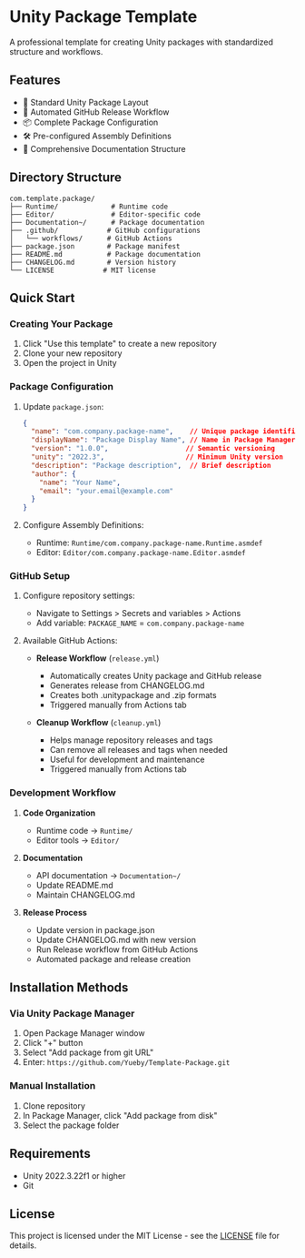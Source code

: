 # Unity Package Template

A professional template for creating Unity packages with standardized structure and workflows.

## Features

- 📁 Standard Unity Package Layout
- 🔄 Automated GitHub Release Workflow
- 📦 Complete Package Configuration
- 🛠 Pre-configured Assembly Definitions
- 📝 Comprehensive Documentation Structure

## Directory Structure

```
com.template.package/
├── Runtime/             # Runtime code
├── Editor/              # Editor-specific code
├── Documentation~/      # Package documentation
├── .github/            # GitHub configurations
│   └── workflows/      # GitHub Actions
├── package.json        # Package manifest
├── README.md           # Package documentation
├── CHANGELOG.md        # Version history
└── LICENSE            # MIT license
```

## Quick Start

### Creating Your Package

1. Click "Use this template" to create a new repository
2. Clone your new repository
3. Open the project in Unity

### Package Configuration

1. Update `package.json`:
   ```json
   {
     "name": "com.company.package-name",    // Unique package identifier
     "displayName": "Package Display Name", // Name in Package Manager
     "version": "1.0.0",                   // Semantic versioning
     "unity": "2022.3",                    // Minimum Unity version
     "description": "Package description",  // Brief description
     "author": {
       "name": "Your Name",
       "email": "your.email@example.com"
     }
   }
   ```

2. Configure Assembly Definitions:
   - Runtime: `Runtime/com.company.package-name.Runtime.asmdef`
   - Editor: `Editor/com.company.package-name.Editor.asmdef`

### GitHub Setup

1. Configure repository settings:
   - Navigate to Settings > Secrets and variables > Actions
   - Add variable: `PACKAGE_NAME` = `com.company.package-name`

2. Available GitHub Actions:
   - **Release Workflow** (`release.yml`)
     - Automatically creates Unity package and GitHub release
     - Generates release from CHANGELOG.md
     - Creates both .unitypackage and .zip formats
     - Triggered manually from Actions tab

   - **Cleanup Workflow** (`cleanup.yml`)
     - Helps manage repository releases and tags
     - Can remove all releases and tags when needed
     - Useful for development and maintenance
     - Triggered manually from Actions tab

### Development Workflow

1. **Code Organization**
   - Runtime code → `Runtime/`
   - Editor tools → `Editor/`

2. **Documentation**
   - API documentation → `Documentation~/`
   - Update README.md
   - Maintain CHANGELOG.md

3. **Release Process**
   - Update version in package.json
   - Update CHANGELOG.md with new version
   - Run Release workflow from GitHub Actions
   - Automated package and release creation

## Installation Methods

### Via Unity Package Manager

1. Open Package Manager window
2. Click "+" button
3. Select "Add package from git URL"
4. Enter: `https://github.com/Yueby/Template-Package.git`

### Manual Installation

1. Clone repository
2. In Package Manager, click "Add package from disk"
3. Select the package folder

## Requirements

- Unity 2022.3.22f1 or higher
- Git

## License

This project is licensed under the MIT License - see the [LICENSE](LICENSE) file for details. 